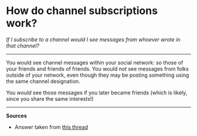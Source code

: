 # How do channel subscriptions work?

*If I subscribe to a channel would I see messages from whoever wrote in that channel?*

---

You would see channel messages within your social network: so those of your friends and friends of friends.  You would _not_ see messages from folks outside of your network, even though they may be posting something using the same channel designation. 

You _would_ see those messages if you later became friends (which is likely, since you share the same interests!)

---

**Sources**
* Answer taken from [this thread](https://viewer.scuttlebot.io/%256Jajc1TsINMv6%2FUMSEHThi0uTcHIbdluzyOVORsZkr8%3D.sha256)
